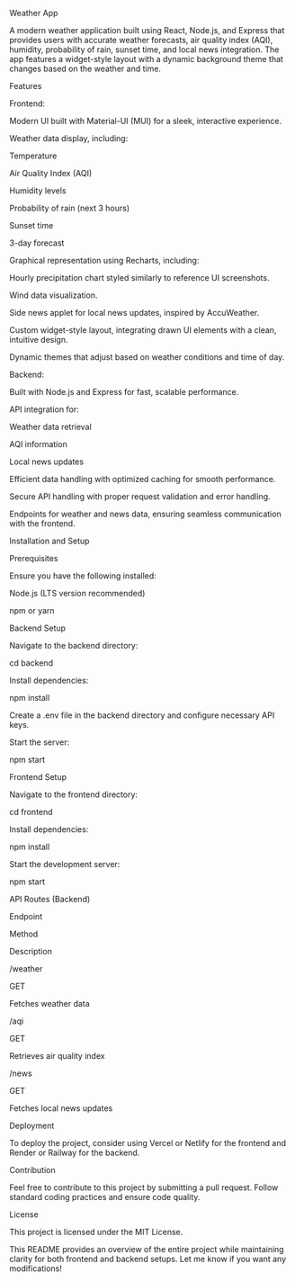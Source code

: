 Weather App

A modern weather application built using React, Node.js, and Express that provides users with accurate weather forecasts, air quality index (AQI), humidity, probability of rain, sunset time, and local news integration. The app features a widget-style layout with a dynamic background theme that changes based on the weather and time.

Features

Frontend:

Modern UI built with Material-UI (MUI) for a sleek, interactive experience.

Weather data display, including:

Temperature

Air Quality Index (AQI)

Humidity levels

Probability of rain (next 3 hours)

Sunset time

3-day forecast

Graphical representation using Recharts, including:

Hourly precipitation chart styled similarly to reference UI screenshots.

Wind data visualization.

Side news applet for local news updates, inspired by AccuWeather.

Custom widget-style layout, integrating drawn UI elements with a clean, intuitive design.

Dynamic themes that adjust based on weather conditions and time of day.

Backend:

Built with Node.js and Express for fast, scalable performance.

API integration for:

Weather data retrieval

AQI information

Local news updates

Efficient data handling with optimized caching for smooth performance.

Secure API handling with proper request validation and error handling.

Endpoints for weather and news data, ensuring seamless communication with the frontend.

Installation and Setup

Prerequisites

Ensure you have the following installed:

Node.js (LTS version recommended)

npm or yarn

Backend Setup

Navigate to the backend directory:

cd backend

Install dependencies:

npm install

Create a .env file in the backend directory and configure necessary API keys.

Start the server:

npm start

Frontend Setup

Navigate to the frontend directory:

cd frontend

Install dependencies:

npm install

Start the development server:

npm start

API Routes (Backend)

Endpoint

Method

Description

/weather

GET

Fetches weather data

/aqi

GET

Retrieves air quality index

/news

GET

Fetches local news updates

Deployment

To deploy the project, consider using Vercel or Netlify for the frontend and Render or Railway for the backend.

Contribution

Feel free to contribute to this project by submitting a pull request. Follow standard coding practices and ensure code quality.

License

This project is licensed under the MIT License.

This README provides an overview of the entire project while maintaining clarity for both frontend and backend setups. Let me know if you want any modifications!

